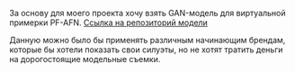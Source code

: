 За основу для моего проекта хочу взять GAN-модель для виртуальной примерки PF-AFN. 
[Ссылка на репозиторий модели](https://github.com/geyuying/PF-AFN)

Данную можно было бы применять различным начинающим брендам, которые бы хотели показать свои силуэты, но не хотят тратить деньги на дорогостоящие модельные съемки.
